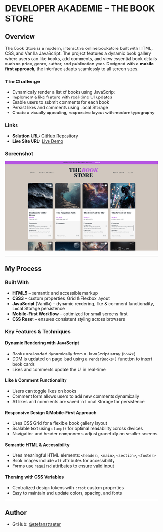 # DEVELOPER AKADEMIE – THE BOOK STORE

## Overview

The Book Store is a modern, interactive online bookstore built with HTML, CSS, and Vanilla JavaScript. The project features a dynamic book gallery where users can like books, add comments, and view essential book details such as price, genre, author, and publication year. Designed with a **mobile-first approach**, the interface adapts seamlessly to all screen sizes.

### The Challenge

- Dynamically render a list of books using JavaScript
- Implement a like feature with real-time UI updates
- Enable users to submit comments for each book
- Persist likes and comments using Local Storage
- Create a visually appealing, responsive layout with modern typography

### Links

- **Solution URL:** [GitHub Repository](https://github.com/stefanstraeter/the-book-store)
- **Live Site URL:** [Live Demo](https://stefanstraeter.github.io/the-book-store/)

### Screenshot

![Book Store Screenshot](assets/images/screenshot.png)

---

## My Process

### Built With

- **HTML5** – semantic and accessible markup
- **CSS3** – custom properties, Grid & Flexbox layout
- **JavaScript** (Vanilla) – dynamic rendering, like & comment functionality, Local Storage persistence
- **Mobile-First Workflow** – optimized for small screens first
- **CSS Reset** – ensures consistent styling across browsers

### Key Features & Techniques

#### Dynamic Rendering with JavaScript

- Books are loaded dynamically from a JavaScript array (`books`)
- DOM is updated on page load using a `renderBooks()` function to insert book cards
- Likes and comments update the UI in real-time

#### Like & Comment Functionality

- Users can toggle likes on books
- Comment form allows users to add new comments dynamically
- All likes and comments are saved to Local Storage for persistence

#### Responsive Design & Mobile-First Approach

- Uses CSS Grid for a flexible book gallery layout
- Scalable text using `clamp()` for optimal readability across devices
- Navigation and header components adjust gracefully on smaller screens

#### Semantic HTML & Accessibility

- Uses meaningful HTML elements: `<header>`, `<main>`, `<section>`, `<footer>`
- Book images include `alt` attributes for accessibility
- Forms use `required` attributes to ensure valid input

#### Theming with CSS Variables

- Centralized design tokens with `:root` custom properties
- Easy to maintain and update colors, spacing, and fonts

---

## Author

- GitHub: [@stefanstraeter](https://github.com/stefanstraeter)
